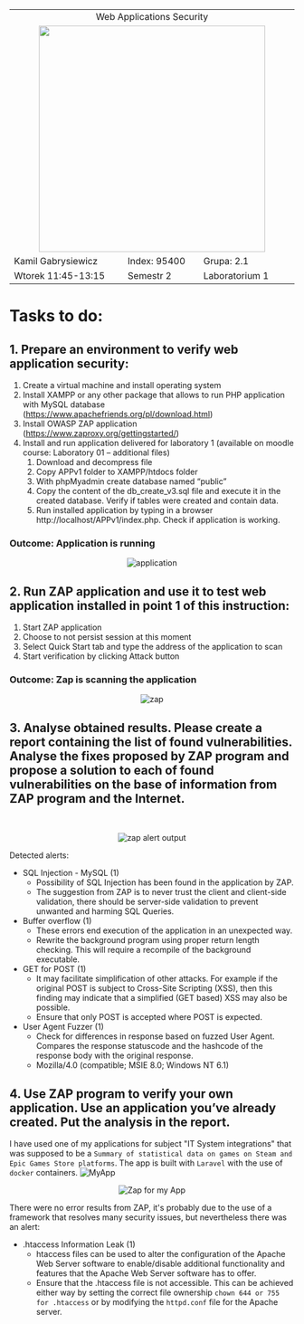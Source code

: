 <table align='center'>
  <tr> <td colspan='3' align='center' width='884px'> Web Applications Security </td> </tr>
  <tr> <td colspan="3" align='center'> <img src='https://github.com/Gabrysiewicz/Programowanie-aplikacji-w-chmurze-obliczeniowe/blob/main/logo_politechniki_lubelskiej.jpg' width="400px" height="400px"></td> </tr>
  <tr> <td> Kamil Gabrysiewicz </td> <td> Index: 95400 </td> <td> Grupa: 2.1 </td> </tr>  
  <tr> <td> Wtorek 11:45-13:15 </td> <td> Semestr 2 </td> <td>Laboratorium 1</td></tr>  
</table>

<h1> Tasks to do: </h1>

## 1. Prepare an environment to verify web application security:
   1. Create a virtual machine and install operating system
   2. Install XAMPP or any other package that allows to run PHP application with MySQL database (https://www.apachefriends.org/pl/download.html)
   3. Install OWASP ZAP application (https://www.zaproxy.org/gettingstarted/)
   4. Install and run application delivered for laboratory 1 (available on moodle course: Laboratory 01 – additional files)
      1. Download and decompress file
      2. Copy APPv1 folder to XAMPP/htdocs folder
      3. With phpMyadmin create database named “public”
      4. Copy the content of the db_create_v3.sql file and execute it in the created database. Verify if tables were created and contain data.
      5. Run installed application by typing in a browser http://localhost/APPv1/index.php. Check if application is working.
      

### Outcome: Application is running
<div align='center'>

  ![application](https://github.com/Gabrysiewicz/S9_Web-Applications-Security/blob/main/ApplicationIsRunning.png)

</div>
         
## 2. Run ZAP application and use it to test web application installed in point 1 of this instruction:
   1. Start ZAP application
   2. Choose to not persist session at this moment 
   3. Select Quick Start tab and type the address of the application to scan
   4. Start verification by clicking Attack button

### Outcome: Zap is scanning the application
<div align='center'>

![zap](https://github.com/Gabrysiewicz/S9_Web-Applications-Security/blob/main/ZapIsScanning.png)

</div>

## 3. Analyse obtained results. Please create a report containing the list of found vulnerabilities. Analyse the fixes proposed by ZAP program and propose a solution to each of found vulnerabilities on the base of information from ZAP program and the Internet.
<br>
<div align='center'>

![zap alert output](https://github.com/Gabrysiewicz/S9_Web-Applications-Security/blob/main/ZapRaportAlerts.png)

</div>

Detected alerts:
- SQL Injection - MySQL (1)
  - Possibility of SQL Injection has been found in the application by ZAP.
  - The suggestion from ZAP is to never trust the client and client-side validation, there should be server-side validation to prevent unwanted and harming SQL Queries.
- Buffer overflow (1)
  - These errors end execution of the application in an unexpected way.
  - Rewrite the background program using proper return length checking. This will require a recompile of the background executable. 
- GET for POST (1)
  - It may facilitate simplification of other attacks. For example if the original POST is subject to Cross-Site Scripting (XSS), then this finding may indicate that a simplified (GET based) XSS may also be possible.
  - Ensure that only POST is accepted where POST is expected.
- User Agent Fuzzer (1)
  - Check for differences in response based on fuzzed User Agent. Compares the response statuscode and the hashcode of the response body with the original response.
  - Mozilla/4.0 (compatible; MSIE 8.0; Windows NT 6.1)

## 4. Use ZAP program to verify your own application. Use an application you’ve already created. Put the analysis in the report. 
I have used one of my applications for subject "IT System integrations" that was supposed to be a `Summary of statistical data on games on Steam and Epic Games Store platforms`.
The app is built with `Laravel` with the use of `docker` containers.
![MyApp](https://github.com/Gabrysiewicz/S9_Web-Applications-Security/blob/lab1/MyApplication.png)

<div align='center'>

![Zap for my App](https://github.com/Gabrysiewicz/S9_Web-Applications-Security/blob/lab1/MyAppZapScreen.png)

</div>

There were no error results from ZAP, it's probably due to the use of a framework that resolves many security issues, but nevertheless there was an alert:
- .htaccess Information Leak (1)
  - htaccess files can be used to alter the configuration of the Apache Web Server software to enable/disable additional functionality and features that the Apache Web Server software has to offer.
  - Ensure that the .htaccess file is not accessible. This can be achieved either way by setting the correct file ownership `chown 644 or 755 for .htaccess` or by modifying the `httpd.conf` file for the Apache server.
